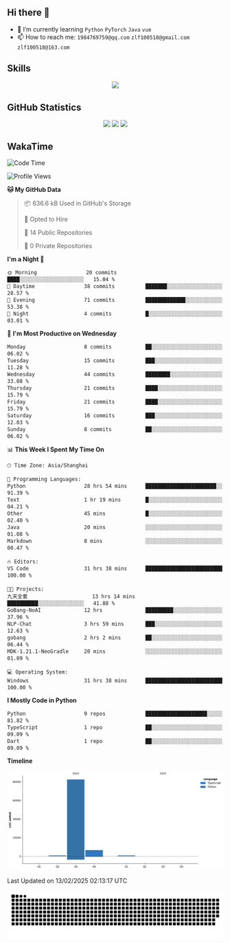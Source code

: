 ## Hi there 👋

- 🌱 I’m currently learning `Python` `PyTorch` `Java` `vue`
- 📫 How to reach me: `1984769759@qq.com` `zlf100518@gmail.com` `zlf100518@163.com`

## Skills
<div align="center"> <img src="https://skillicons.dev/icons?i=python,linux,git,github,html,css,js,ts" /> </div>

## GitHub Statistics

<div align="center">
  <img src="https://github-readme-stats.vercel.app/api?username=CloudSwordSage&show_icons=true&theme=tokyonight" />
  <img src="https://github-readme-stats.vercel.app/api/top-langs/?username=CloudSwordSage&show_icons=true&theme=tokyonight" />
  <img src="https://github-readme-activity-graph.vercel.app/graph?username=CloudSwordSage&theme=xcode" />
</div>

## WakaTime

<!--START_SECTION:waka-->
![Code Time](http://img.shields.io/badge/Code%20Time-399%20hrs%2059%20mins-blue)

![Profile Views](http://img.shields.io/badge/Profile%20Views-0-blue)

**🐱 My GitHub Data** 

> 📦 636.6 kB Used in GitHub's Storage 
 > 
> 💼 Opted to Hire
 > 
> 📜 14 Public Repositories 
 > 
> 🔑 0 Private Repositories 
 > 
**I'm a Night 🦉** 

```text
🌞 Morning                20 commits          ████░░░░░░░░░░░░░░░░░░░░░   15.04 % 
🌆 Daytime                38 commits          ███████░░░░░░░░░░░░░░░░░░   28.57 % 
🌃 Evening                71 commits          █████████████░░░░░░░░░░░░   53.38 % 
🌙 Night                  4 commits           █░░░░░░░░░░░░░░░░░░░░░░░░   03.01 % 
```
📅 **I'm Most Productive on Wednesday** 

```text
Monday                   8 commits           ██░░░░░░░░░░░░░░░░░░░░░░░   06.02 % 
Tuesday                  15 commits          ███░░░░░░░░░░░░░░░░░░░░░░   11.28 % 
Wednesday                44 commits          ████████░░░░░░░░░░░░░░░░░   33.08 % 
Thursday                 21 commits          ████░░░░░░░░░░░░░░░░░░░░░   15.79 % 
Friday                   21 commits          ████░░░░░░░░░░░░░░░░░░░░░   15.79 % 
Saturday                 16 commits          ███░░░░░░░░░░░░░░░░░░░░░░   12.03 % 
Sunday                   8 commits           ██░░░░░░░░░░░░░░░░░░░░░░░   06.02 % 
```


📊 **This Week I Spent My Time On** 

```text
🕑︎ Time Zone: Asia/Shanghai

💬 Programming Languages: 
Python                   28 hrs 54 mins      ███████████████████████░░   91.39 % 
Text                     1 hr 19 mins        █░░░░░░░░░░░░░░░░░░░░░░░░   04.21 % 
Other                    45 mins             █░░░░░░░░░░░░░░░░░░░░░░░░   02.40 % 
Java                     20 mins             ░░░░░░░░░░░░░░░░░░░░░░░░░   01.08 % 
Markdown                 8 mins              ░░░░░░░░░░░░░░░░░░░░░░░░░   00.47 % 

🔥 Editors: 
VS Code                  31 hrs 38 mins      █████████████████████████   100.00 % 

🐱‍💻 Projects: 
九天全套                     13 hrs 14 mins      ██████████░░░░░░░░░░░░░░░   41.88 % 
GoBang-NoAI              12 hrs              █████████░░░░░░░░░░░░░░░░   37.96 % 
NLP-Chat                 3 hrs 59 mins       ███░░░░░░░░░░░░░░░░░░░░░░   12.63 % 
gobang                   2 hrs 2 mins        ██░░░░░░░░░░░░░░░░░░░░░░░   06.44 % 
MDK-1.21.1-NeoGradle     20 mins             ░░░░░░░░░░░░░░░░░░░░░░░░░   01.09 % 

💻 Operating System: 
Windows                  31 hrs 38 mins      █████████████████████████   100.00 % 
```

**I Mostly Code in Python** 

```text
Python                   9 repos             ████████████████████░░░░░   81.82 % 
TypeScript               1 repo              ██░░░░░░░░░░░░░░░░░░░░░░░   09.09 % 
Dart                     1 repo              ██░░░░░░░░░░░░░░░░░░░░░░░   09.09 % 
```



**Timeline**

![Lines of Code chart](https://raw.githubusercontent.com/CloudSwordSage/CloudSwordSage/main/assets/bar_graph.png)


 Last Updated on 13/02/2025 02:13:17 UTC
<!--END_SECTION:waka-->

<div align="center"><img src="./assets/github-snake-dark.svg" /></div>
